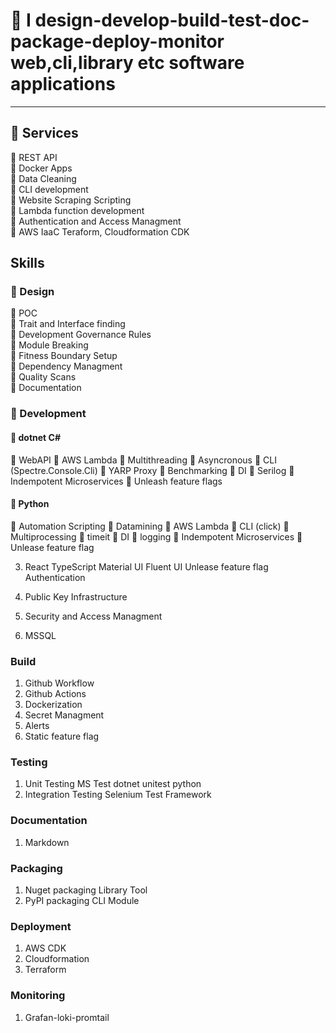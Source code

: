 # :eyes: I design-develop-build-test-doc-package-deploy-monitor web,cli,library etc software applications
------------

## :space_invader: Services 
 
:rocket: REST API \
:rocket: Docker Apps \
:rocket: Data Cleaning \
:rocket:  CLI development \
:rocket: Website Scraping Scripting \
:rocket: Lambda function development \
:rocket: Authentication and Access Managment \
:rocket: AWS IaaC Teraform, Cloudformation CDK

## Skills 
### :telescope: Design 
:round_pushpin: POC \
:round_pushpin: Trait and Interface finding \
:round_pushpin: Development Governance Rules \
:round_pushpin: Module Breaking \
:round_pushpin: Fitness Boundary Setup \
:round_pushpin: Dependency Managment \
:round_pushpin: Quality Scans \
:round_pushpin: Documentation 

### :telescope: Development
#### :round_pushpin: dotnet C# 
:battery: WebAPI :battery: AWS Lambda 
:battery: Multithreading 
:battery: Asyncronous 
:battery: CLI (Spectre.Console.Cli)
:battery: YARP Proxy
:battery: Benchmarking
:battery: DI
:battery: Serilog
:battery: Indempotent Microservices
:battery: Unleash feature flags

#### :round_pushpin: Python
:battery: Automation Scripting
:battery: Datamining
:battery: AWS Lambda
:battery: CLI (click)
:battery: Multiprocessing
:battery: timeit
:battery: DI
:battery: logging
:battery: Indempotent Microservices
:battery: Unlease feature flag

3. React TypeScript
    Material UI
    Fluent UI
    Unlease feature flag
    Authentication

4. Public Key Infrastructure
5. Security and Access Managment
6. MSSQL

### Build
1. Github Workflow
2. Github Actions
3. Dockerization
4. Secret Managment
5. Alerts
6. Static feature flag

### Testing
1. Unit Testing
    MS Test dotnet
    unitest python
2. Integration Testing
    Selenium Test Framework

### Documentation
1. Markdown

### Packaging
1. Nuget packaging
    Library
    Tool
2. PyPI packaging
    CLI
    Module

### Deployment
1. AWS CDK 
2. Cloudformation
3. Terraform

### Monitoring
1. Grafan-loki-promtail